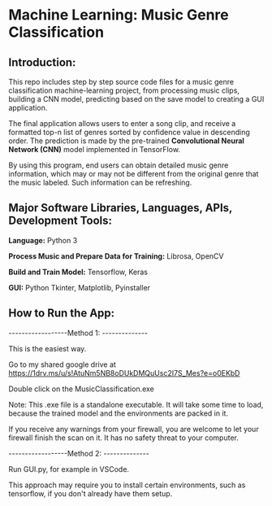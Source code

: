 # Machine Learning: Music Genre Classification


## Introduction:

This repo includes step by step source code files for a music genre classification machine-learning project, 
from processing music clips, building a CNN model, predicting based on the save model to creating a GUI application.

The final application allows users to enter a song clip, and receive a formatted top-n list of genres sorted by
confidence value in descending order. The prediction is made by the pre-trained
**Convolutional Neural Network (CNN)** model implemented in TensorFlow. 

By using this program, end users can obtain detailed music genre information, which
may or may not be different from the original genre that the music labeled. Such
information can be refreshing. 



## Major Software Libraries, Languages, APIs, Development Tools:

**Language:**  Python 3

**Process Music and Prepare Data for Training:**  Librosa, OpenCV

**Build and Train Model:** Tensorflow, Keras

**GUI:**   Python Tkinter, Matplotlib, Pyinstaller



## How to Run the App:

------------------Method 1: --------------

This is the easiest way.

Go to my shared google drive at https://1drv.ms/u/s!AtuNm5NB8oDUkDMQuUsc2I7S_Mes?e=o0EKbD

Double click on the MusicClassification.exe

Note: This .exe file is a standalone executable. It will take some time to load, because the trained model and the environments are packed in it.

If you receive any warnings from your firewall, you are welcome to let your firewall finish the
scan on it. It has no safety threat to your computer.


------------------Method 2: --------------

Run GUI.py, for example in VSCode.

This approach may require you to install certain environments, such as tensorflow, if you don't already have them setup.



